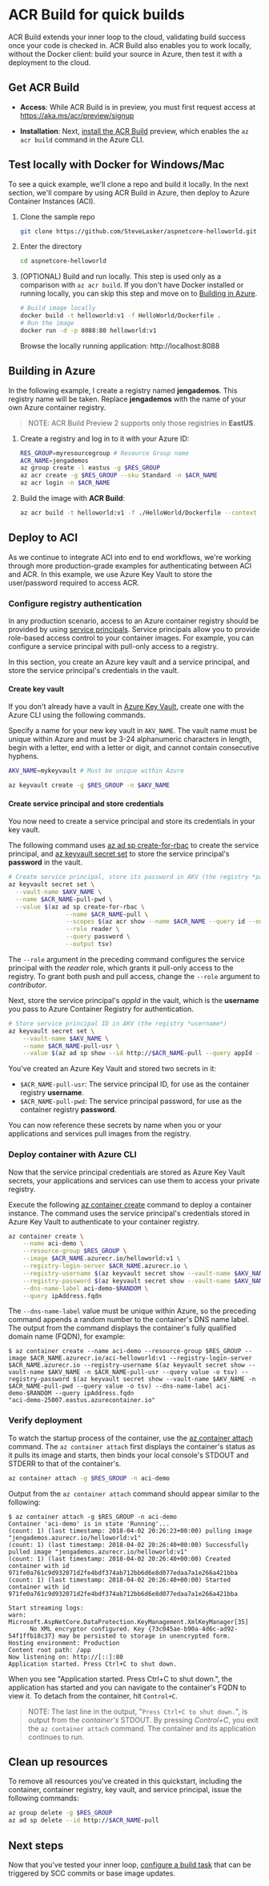 # ACR Build for quick builds

ACR Build extends your inner loop to the cloud, validating build success once your code is checked in. ACR Build also enables you to work locally, without the Docker client: build your source in Azure, then test it with a deployment to the cloud.

## Get ACR Build

* **Access**: While ACR Build is in preview, you must first request access at https://aka.ms/acr/preview/signup

* **Installation**: Next, [install the ACR Build](../install.md) preview, which enables the `az acr build` command in the Azure CLI.

## Test locally with Docker for Windows/Mac
To see a quick example, we'll clone a repo and build it locally. In the next section, we'll compare by using ACR Build in Azure, then deploy to Azure Container Instances (ACI).

1. Clone the sample repo

    ```sh
    git clone https://github.com/SteveLasker/aspnetcore-helloworld.git
    ```

1. Enter the directory

    ```sh
    cd aspnetcore-helloworld
    ```

1. (OPTIONAL) Build and run locally. This step is used only as a comparison with `az acr build`. If you don't have Docker installed or running locally, you can skip this step and move on to [Building in Azure](#building-in-azure).

    ```sh
    # Build image locally
    docker build -t helloworld:v1 -f HelloWorld/Dockerfile .
    # Run the image
    docker run -d -p 8088:80 helloworld:v1
    ```

    Browse the locally running application: http://localhost:8088

## Building in Azure

In the following example, I create a registry named **jengademos**. This registry name will be taken. Replace **jengademos** with the name of your own Azure container registry.

> NOTE: ACR Build Preview 2 supports only those registries in **EastUS**.

1. Create a registry and log in to it with your Azure ID:

    ```sh
    RES_GROUP=myresourcegroup # Resource Group name
    ACR_NAME=jengademos
    az group create -l eastus -g $RES_GROUP
    az acr create -g $RES_GROUP --sku Standard -n $ACR_NAME
    az acr login -n $ACR_NAME
	```

1. Build the image with **ACR Build**:

    ```sh
    az acr build -t helloworld:v1 -f ./HelloWorld/Dockerfile --context . --registry $ACR_NAME
    ```

## Deploy to ACI
As we continue to integrate ACI into end to end workflows, we're working through more production-grade examples for authenticating between ACI and ACR. In this example, we use Azure Key Vault to store the user/password required to access ACR.

### Configure registry authentication

In any production scenario, access to an Azure container registry should be provided by using [service principals](../container-registry/container-registry-auth-service-principal.md). Service principals allow you to provide role-based access control to your container images. For example, you can configure a service principal with pull-only access to a registry.

In this section, you create an Azure key vault and a service principal, and store the service principal's credentials in the vault.

#### Create key vault

If you don't already have a vault in [Azure Key Vault](/azure/key-vault/), create one with the Azure CLI using the following commands.

Specify a name for your new key vault in `AKV_NAME`. The vault name must be unique within Azure and must be 3-24 alphanumeric characters in length, begin with a letter, end with a letter or digit, and cannot contain consecutive hyphens.

```sh
AKV_NAME=mykeyvault # Must be unique within Azure

az keyvault create -g $RES_GROUP -n $AKV_NAME
```

#### Create service principal and store credentials

You now need to create a service principal and store its credentials in your key vault.

The following command uses [az ad sp create-for-rbac][az-ad-sp-create-for-rbac] to create the service principal, and [az keyvault secret set][az-keyvault-secret-set] to store the service principal's **password** in the vault.

```sh
# Create service principal, store its password in AKV (the registry *password*)
az keyvault secret set \
  --vault-name $AKV_NAME \
  --name $ACR_NAME-pull-pwd \
  --value $(az ad sp create-for-rbac \
                --name $ACR_NAME-pull \
                --scopes $(az acr show --name $ACR_NAME --query id --output tsv) \
                --role reader \
                --query password \
                --output tsv)
```

The `--role` argument in the preceding command configures the service principal with the *reader* role, which grants it pull-only access to the registry. To grant both push and pull access, change the `--role` argument to *contributor*.

Next, store the service principal's *appId* in the vault, which is the **username** you pass to Azure Container Registry for authentication.

```sh
# Store service principal ID in AKV (the registry *username*)
az keyvault secret set \
    --vault-name $AKV_NAME \
    --name $ACR_NAME-pull-usr \
    --value $(az ad sp show --id http://$ACR_NAME-pull --query appId --output tsv)
```

You've created an Azure Key Vault and stored two secrets in it:

* `$ACR_NAME-pull-usr`: The service principal ID, for use as the container registry **username**.
* `$ACR_NAME-pull-pwd`: The service principal password, for use as the container registry **password**.

You can now reference these secrets by name when you or your applications and services pull images from the registry.

### Deploy container with Azure CLI

Now that the service principal credentials are stored as Azure Key Vault secrets, your applications and services can use them to access your private registry.

Execute the following [az container create][az-container-create] command to deploy a container instance. The command uses the service principal's credentials stored in Azure Key Vault to authenticate to your container registry.

```sh
az container create \
    --name aci-demo \
    --resource-group $RES_GROUP \
    --image $ACR_NAME.azurecr.io/helloworld:v1 \
    --registry-login-server $ACR_NAME.azurecr.io \
    --registry-username $(az keyvault secret show --vault-name $AKV_NAME -n $ACR_NAME-pull-usr --query value -o tsv) \
    --registry-password $(az keyvault secret show --vault-name $AKV_NAME -n $ACR_NAME-pull-pwd --query value -o tsv) \
    --dns-name-label aci-demo-$RANDOM \
    --query ipAddress.fqdn
```

The `--dns-name-label` value must be unique within Azure, so the preceding command appends a random number to the container's DNS name label. The output from the command displays the container's fully qualified domain name (FQDN), for example:

```console
$ az container create --name aci-demo --resource-group $RES_GROUP --image $ACR_NAME.azurecr.io/aci-helloworld:v1 --registry-login-server $ACR_NAME.azurecr.io --registry-username $(az keyvault secret show --vault-name $AKV_NAME -n $ACR_NAME-pull-usr --query value -o tsv) --registry-password $(az keyvault secret show --vault-name $AKV_NAME -n $ACR_NAME-pull-pwd --query value -o tsv) --dns-name-label aci-demo-$RANDOM --query ipAddress.fqdn
"aci-demo-25007.eastus.azurecontainer.io"
```

### Verify deployment

To watch the startup process of the container, use the [az container attach][az-container-attach] command. The `az container attach` first displays the container's status as it pulls its image and starts, then binds your local console's STDOUT and STDERR to that of the container's.

```sh
az container attach -g $RES_GROUP -n aci-demo
```

Output from the `az container attach` command should appear similar to the following:

```console
$ az container attach -g $RES_GROUP -n aci-demo
Container 'aci-demo' is in state 'Running'...
(count: 1) (last timestamp: 2018-04-02 20:26:23+00:00) pulling image "jengademos.azurecr.io/helloworld:v1"
(count: 1) (last timestamp: 2018-04-02 20:26:40+00:00) Successfully pulled image "jengademos.azurecr.io/helloworld:v1"
(count: 1) (last timestamp: 2018-04-02 20:26:40+00:00) Created container with id 971fe0a761c9d932071d2fe4bdf374ab712bb6d6e8d077edaa7a1e266a421bba
(count: 1) (last timestamp: 2018-04-02 20:26:40+00:00) Started container with id 971fe0a761c9d932071d2fe4bdf374ab712bb6d6e8d077edaa7a1e266a421bba

Start streaming logs:
warn: Microsoft.AspNetCore.DataProtection.KeyManagement.XmlKeyManager[35]
      No XML encryptor configured. Key {73c045ae-b90a-4d6c-ad92-54f1ffb18c37} may be persisted to storage in unencrypted form.
Hosting environment: Production
Content root path: /app
Now listening on: http://[::]:80
Application started. Press Ctrl+C to shut down.
```

When you see "Application started. Press Ctrl+C to shut down.", the application has started and you can navigate to the container's FQDN to view it. To detach from the container, hit `Control+C`.

> NOTE: The last line in the output, "`Press Ctrl+C to shut down.`", is output from the *container's* STDOUT. By pressing *Control+C*, you exit the `az container attach` command. The container and its application continues to run.

## Clean up resources

To remove all resources you've created in this quickstart, including the container, container registry, key vault, and service principal, issue the following commands:

```sh
az group delete -g $RES_GROUP
az ad sp delete --id http://$ACR_NAME-pull
```

## Next steps

Now that you've tested your inner loop, [configure a build task](./quickstart-buildtask.md) that can be triggered by SCC commits or base image updates.


<!-- LINKS -->
[az-ad-sp-create-for-rbac]: https://docs.microsoft.com/cli/azure/ad/sp#az-ad-sp-create-for-rbac
[az-container-attach]: https://docs.microsoft.com/cli/azure/container#az-container-attach
[az-container-create]: https://docs.microsoft.com/cli/azure/container#az-container-create
[az-keyvault-secret-set]: https://docs.microsoft.com/cli/azure/keyvault/secret#az-keyvault-secret-set

